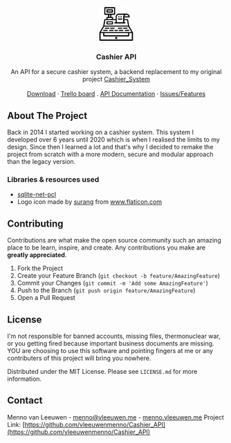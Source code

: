 <!-- PROJECT LOGO -->
<br />
<p align="center">
  <a href="https://github.com/vleeuwenmenno/Cashier_API">
    <img src="https://github.com/vleeuwenmenno/Cashier_API/raw/master/logo.png" alt="Logo" width="80" height="80">
  </a>

  <h3 align="center">Cashier API</h3>

  <p align="center">
    An API for a secure cashier system, a backend replacement to my original project <a href="https://github.com/vleeuwenmenno/Cashier_System">Cashier_System</a>
    <br />
    <br />
    <a href="https://github.com/vleeuwenmenno/Cashier_API/releases">Download</a>
    ·
    <a href="https://trello.com/b/VrgIxGf4/cashier-api">Trello board</a>
    .
    <a href="https://vleeuwenmenno.github.io/Cashier_API/">API Documentation</a>
    ·
    <a href="https://github.com/vleeuwenmenno/Cashier_API/issues">Issues/Features</a>
  </p>
</p>


<!-- ABOUT THE PROJECT -->
## About The Project

Back in 2014 I started working on a cashier system. This system I developed over 6 years until 2020 which is when I realised the limits to my design. Since then I learned a lot and that's why I decided to remake the project from scratch with a more modern, secure and modular approach than the legacy version.

### Libraries & resources used

* [sqlite-net-pcl](https://www.nuget.org/packages/sqlite-net-pcl)
* Logo icon made by <a href="https://www.flaticon.com/authors/surang" title="surang">surang</a> from <a href="https://www.flaticon.com/" title="Flaticon"> www.flaticon.com</a>

<!-- CONTRIBUTING -->
## Contributing

Contributions are what make the open source community such an amazing place to be learn, inspire, and create. Any contributions you make are **greatly appreciated**.

1. Fork the Project
2. Create your Feature Branch (`git checkout -b feature/AmazingFeature`)
3. Commit your Changes (`git commit -m 'Add some AmazingFeature'`)
4. Push to the Branch (`git push origin feature/AmazingFeature`)
5. Open a Pull Request


<!-- LICENSE -->
## License


I'm not responsible for banned accounts, missing files, thermonuclear war, 
or you getting fired because important business documents are missing.
YOU are choosing to use this software and pointing fingers at me or any
contributers of this project will bring you nowhere.

Distributed under the MIT License. Please see `LICENSE.md` for more information.

<!-- CONTACT -->
## Contact

Menno van Leeuwen - menno@vleeuwen.me - [menno.vleeuwen.me](https://menno.vleeuwen.me)
Project Link: [https://github.com/vleeuwenmenno/Cashier_API](https://github.com/vleeuwenmenno/Cashier_API)
